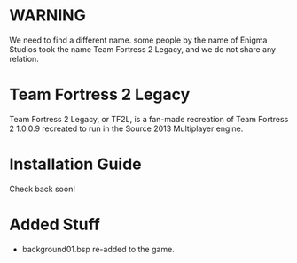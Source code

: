 # WARNING
We need to find a different name. some people by the name of Enigma Studios took the name Team Fortress 2 Legacy, and we do not share any relation.
# Team Fortress 2 Legacy
Team Fortress 2 Legacy, or TF2L, is a fan-made recreation of Team Fortress 2 1.0.0.9 recreated to run in the Source 2013 Multiplayer engine.
# Installation Guide
Check back soon!
# Added Stuff
- background01.bsp re-added to the game.
